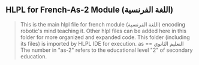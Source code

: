 ## HLPL for French-As-2 Module (اللغة الفرنسية)
>This is the main hlpl file for french module (اللغة الفرنسية) encoding robotic's mind teaching it.
>Other hlpl files can be added here in this folder for more organized and expanded code.
>This folder (including its files) is imported by HLPL IDE for execution.
>as == التعليم الثانوي
>The number in "as-2" refers to the educational level "2" of secondary education.
